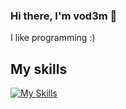 ### Hi there, I'm vod3m 👋
I like programming :)

## My skills
[![My Skills](https://skillicons.dev/icons?i=cpp,python)](https://skillicons.dev)
